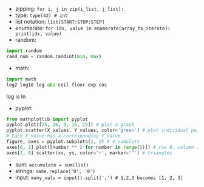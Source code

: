 - zipping: ``for i, j in zip(i_list, j_list): ``
- type: ``type(42) # int ``
- list notation: ``list[START:STOP:STEP]``
- enumerate: ``for idx, value in enumerate(array_to_iterate): print(idx, value)``
- random: 
```python
import random
rand_num = random.randint(min, max)
```
- math: 
```python
import math
log2 log10 log abs ceil floor exp cos
```
log is ln
- pyplot: 
```python
from mathplotlib import pyplot
pyplot.plot([25, 16, 9, 16, 25]) # plot a graph
pyplot.scatter(X_values, Y_values, color='green') # plot individual points
# Each X_value has a corresponding Y_value
figure, axes = pyplot.subplots(2, 2) # 4 subplots
axes[0, 1].plot([number ** 2 for number in range(5)]) # row 0, column 1
axes[1, 0].scatter(xs, ys, color='r', marker='^') # triangles
```
- sum: ``accumulate = sum(list)``
- strings: ``name.replace('O', '0')``
- input: ``many_vals = input().split(',') # 1,2,3 becomes [1, 2, 3]``
